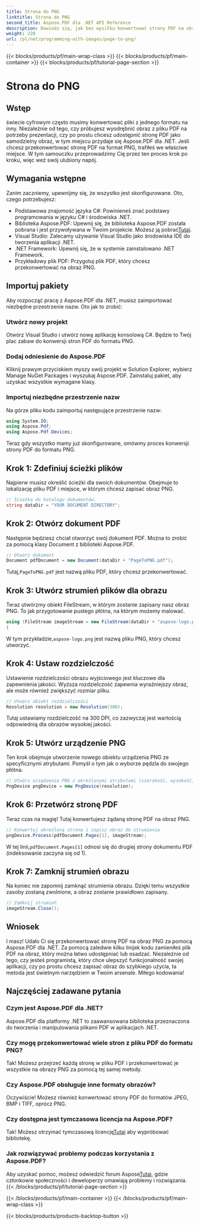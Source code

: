 ```yaml
---
title: Strona do PNG
linktitle: Strona do PNG
second_title: Aspose.PDF dla .NET API Reference
description: Dowiedz się, jak bez wysiłku konwertować strony PDF na obrazy PNG za pomocą Aspose.PDF dla .NET, korzystając z naszego szczegółowego samouczka krok po kroku.
weight: 220
url: /pl/net/programming-with-images/page-to-png/
---
```


{{< blocks/products/pf/main-wrap-class >}}
{{< blocks/products/pf/main-container >}}
{{< blocks/products/pf/tutorial-page-section >}}

# Strona do PNG

## Wstęp

świecie cyfrowym często musimy konwertować pliki z jednego formatu na inny. Niezależnie od tego, czy próbujesz wyodrębnić obraz z pliku PDF na potrzeby prezentacji, czy po prostu chcesz udostępnić stronę PDF jako samodzielny obraz, w tym miejscu przydaje się Aspose.PDF dla .NET. Jeśli chcesz przekonwertować stronę PDF na format PNG, trafiłeś we właściwe miejsce. W tym samouczku przeprowadzimy Cię przez ten proces krok po kroku, więc weź swój ulubiony napój.

## Wymagania wstępne

Zanim zaczniemy, upewnijmy się, że wszystko jest skonfigurowane. Oto, czego potrzebujesz:
- Podstawowa znajomość języka C#: Powinieneś znać podstawy programowania w języku C# i środowiska .NET.
-  Biblioteka Aspose.PDF: Upewnij się, że biblioteka Aspose.PDF została pobrana i jest przywoływana w Twoim projekcie. Możesz ją pobrać[Tutaj](https://releases.aspose.com/pdf/net/).
- Visual Studio: Zalecamy używanie Visual Studio jako środowiska IDE do tworzenia aplikacji .NET.
- .NET Framework: Upewnij się, że w systemie zainstalowano .NET Framework.
- Przykładowy plik PDF: Przygotuj plik PDF, który chcesz przekonwertować na obraz PNG.

## Importuj pakiety

Aby rozpocząć pracę z Aspose.PDF dla .NET, musisz zaimportować niezbędne przestrzenie nazw. Oto jak to zrobić:

### Utwórz nowy projekt

Otwórz Visual Studio i utwórz nową aplikację konsolową C#. Będzie to Twój plac zabaw do konwersji stron PDF do formatu PNG.

### Dodaj odniesienie do Aspose.PDF

Kliknij prawym przyciskiem myszy swój projekt w Solution Explorer, wybierz Manage NuGet Packages i wyszukaj Aspose.PDF. Zainstaluj pakiet, aby uzyskać wszystkie wymagane klasy.

### Importuj niezbędne przestrzenie nazw

Na górze pliku kodu zaimportuj następujące przestrzenie nazw:

```csharp
using System.IO;
using Aspose.Pdf;
using Aspose.Pdf.Devices;
```

Teraz gdy wszystko mamy już skonfigurowane, omówmy proces konwersji strony PDF do formatu PNG.

## Krok 1: Zdefiniuj ścieżki plików

Najpierw musisz określić ścieżki dla swoich dokumentów. Obejmuje to lokalizację pliku PDF i miejsce, w którym chcesz zapisać obraz PNG. 

```csharp
// Ścieżka do katalogu dokumentów.
string dataDir = "YOUR DOCUMENT DIRECTORY";
```

## Krok 2: Otwórz dokument PDF

Następnie będziesz chciał otworzyć swój dokument PDF. Można to zrobić za pomocą klasy Document z biblioteki Aspose.PDF.

```csharp
// Otwórz dokument
Document pdfDocument = new Document(dataDir + "PageToPNG.pdf");
```

 Tutaj,`PageToPNG.pdf` jest nazwą pliku PDF, który chcesz przekonwertować.

## Krok 3: Utwórz strumień plików dla obrazu

Teraz utwórzmy obiekt FileStream, w którym zostanie zapisany nasz obraz PNG. To jak przygotowanie pustego płótna, na którym możemy malować.

```csharp
using (FileStream imageStream = new FileStream(dataDir + "aspose-logo.png", FileMode.Create))
{
```

 W tym przykładzie,`aspose-logo.png` jest nazwą pliku PNG, który chcesz utworzyć.

## Krok 4: Ustaw rozdzielczość

Ustawienie rozdzielczości obrazu wyjściowego jest kluczowe dla zapewnienia jakości. Wyższa rozdzielczość zapewnia wyraźniejszy obraz, ale może również zwiększyć rozmiar pliku.

```csharp
// Utwórz obiekt rozdzielczości
Resolution resolution = new Resolution(300);
```

Tutaj ustawiamy rozdzielczość na 300 DPI, co zazwyczaj jest wartością odpowiednią dla obrazów wysokiej jakości.

## Krok 5: Utwórz urządzenie PNG

Ten krok obejmuje utworzenie nowego obiektu urządzenia PNG ze specyficznymi atrybutami. Pomyśl o tym jak o wyborze pędzla do swojego płótna.

```csharp
// Utwórz urządzenie PNG z określonymi atrybutami (szerokość, wysokość, rozdzielczość)
PngDevice pngDevice = new PngDevice(resolution);
```

## Krok 6: Przetwórz stronę PDF

Teraz czas na magię! Tutaj konwertujesz żądaną stronę PDF na obraz PNG.

```csharp
// Konwertuj określoną stronę i zapisz obraz do strumienia
pngDevice.Process(pdfDocument.Pages[1], imageStream);
```

 W tej linii,`pdfDocument.Pages[1]` odnosi się do drugiej strony dokumentu PDF (indeksowanie zaczyna się od 1).

## Krok 7: Zamknij strumień obrazu

Na koniec nie zapomnij zamknąć strumienia obrazu. Dzięki temu wszystkie zasoby zostaną zwolnione, a obraz zostanie prawidłowo zapisany.

```csharp
// Zamknij strumień
imageStream.Close();
```

## Wniosek

I masz! Udało Ci się przekonwertować stronę PDF na obraz PNG za pomocą Aspose.PDF dla .NET. Za pomocą zaledwie kilku linijek kodu zamieniłeś plik PDF na obraz, który można łatwo udostępniać lub osadzać. Niezależnie od tego, czy jesteś programistą, który chce ulepszyć funkcjonalność swojej aplikacji, czy po prostu chcesz zapisać obraz do szybkiego użycia, ta metoda jest świetnym narzędziem w Twoim arsenale. Miłego kodowania!

## Najczęściej zadawane pytania

### Czym jest Aspose.PDF dla .NET?  
Aspose.PDF dla platformy .NET to zaawansowana biblioteka przeznaczona do tworzenia i manipulowania plikami PDF w aplikacjach .NET.

### Czy mogę przekonwertować wiele stron z pliku PDF do formatu PNG?  
Tak! Możesz przejrzeć każdą stronę w pliku PDF i przekonwertować je wszystkie na obrazy PNG za pomocą tej samej metody.

### Czy Aspose.PDF obsługuje inne formaty obrazów?  
Oczywiście! Możesz również konwertować strony PDF do formatów JPEG, BMP i TIFF, oprócz PNG.

### Czy dostępna jest tymczasowa licencja na Aspose.PDF?  
 Tak! Możesz otrzymać tymczasową licencję[Tutaj](https://purchase.aspose.com/temporary-license/) aby wypróbować bibliotekę.

### Jak rozwiązywać problemy podczas korzystania z Aspose.PDF?  
 Aby uzyskać pomoc, możesz odwiedzić forum Aspose[Tutaj](https://forum.aspose.com/c/pdf/10), gdzie członkowie społeczności i deweloperzy omawiają problemy i rozwiązania.
{{< /blocks/products/pf/tutorial-page-section >}}

{{< /blocks/products/pf/main-container >}}
{{< /blocks/products/pf/main-wrap-class >}}

{{< blocks/products/products-backtop-button >}}
